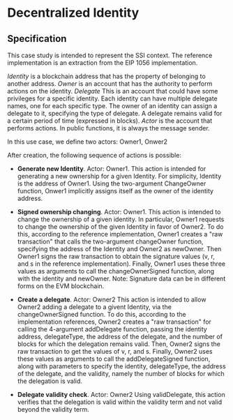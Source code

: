 # Decentralized Identity

## Specification
This case study is intended to represent the SSI context.
The reference implementation is an extraction from the EIP 1056 implementation.

*Identity* is a blockchain address that has the property of belonging to another address.
*Owner* is an account that has the authority to perform actions on the identity.
*Delegate* This is an account that could have some privileges for a specific identity. Each identity can have multiple delegate names, one for each specific type. The owner of an identity can assign a delegate to it, specifying the type of delegate. A delegate remains valid for a certain period of time (expressed in blocks).
*Actor* is the account that performs actions. In public functions, it is always the message sender.

In this use case, we define two actors: Owner1, Onwer2

After creation, the following sequence of actions is possible:
- **Generate new Identity**. Actor: Owner1.
This action is intended for generating a 
new ownership for a given Identity.  For simplicity, Identity is the address of Owner1.
Using the two-argument ChangeOwner function, Onwer1 implicitly assigns itself as the
owner of the identity address.

- **Signed ownership changing**. Actor: Owner1.
This action is intended to change the ownership of a given identity. In particular, Owner1 
requests to change the ownership of the given Identity in favor of Owner2.
To do this, according to the reference implementation, Owner1 creates a "raw transaction" that
calls the two-argument changeOwner function, specifying the address of the Identity and Owner2 
as newOwner. 
Then Owner1 signs the raw transaction to obtain the signature values (v, r, and s in the 
reference implementation). 
Finally, Owner1 uses these three values as arguments to call the changeOwnerSigned function, 
along with the identity and newOwner.
Note: Signature data can be in different forms on the EVM blockchain.

- **Create a delegate**. Actor: Owner2
This action is intended to allow Owner2 adding a delegate to a givent Identity, via the changeOwnerSigned function.
To do this, according to the implementation references, Owner2 creates a "raw transaction" for
calling the 4-argument addDelegate function, passing the identity address, delegateType, 
the address of the delegate, and the number of blocks for which the delegation remains valid. 
Then, Owner2 signs the raw transaction to get the values of v, r, and s. 
Finally, Owner2 uses these values as arguments to call the addDelegateSigned function, 
along with parameters to specify the identity, delegateType, the address of the delegate, 
and the validity, namely the number of blocks for which the delegation is valid.

- **Delegate validity check**. Actor: Owner2
Using validDelegate, this action verifies that the delegation is valid within the validity term and not valid beyond the validity term.